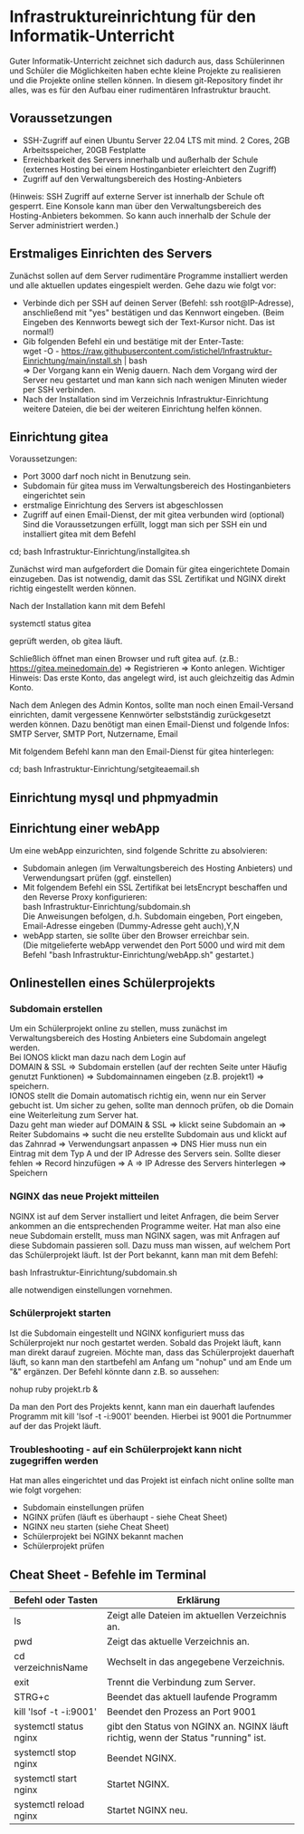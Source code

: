 # Infrastruktureinrichtung für den Informatik-Unterricht
Guter Informatik-Unterricht zeichnet sich dadurch aus, dass Schülerinnen und Schüler die Möglichkeiten haben echte kleine Projekte zu realisieren und die Projekte online stellen können.
In diesem git-Repository findet ihr alles, was es für den Aufbau einer rudimentären Infrastruktur braucht.

## Voraussetzungen
* SSH-Zugriff auf einen Ubuntu Server 22.04 LTS mit mind. 2 Cores, 2GB Arbeitsspeicher, 20GB Festplatte
* Erreichbarkeit des Servers innerhalb und außerhalb der Schule (externes Hosting bei einem Hostinganbieter erleichtert den Zugriff) 
* Zugriff auf den Verwaltungsbereich des Hosting-Anbieters

(Hinweis: SSH Zugriff auf externe Server ist innerhalb der Schule oft gesperrt. Eine Konsole kann man über den Verwaltungsbereich des Hosting-Anbieters bekommen. So kann auch innerhalb der Schule der Server administriert werden.)

## Erstmaliges Einrichten des Servers
Zunächst sollen auf dem Server rudimentäre Programme installiert werden und alle aktuellen updates eingespielt werden. Gehe dazu wie folgt vor:
* Verbinde dich per SSH auf deinen Server (Befehl: ssh root@IP-Adresse), anschließend mit "yes" bestätigen und das Kennwort eingeben. (Beim Eingeben des Kennworts bewegt sich der Text-Kursor nicht. Das ist normal!)
* Gib folgenden Befehl ein und bestätige mit der Enter-Taste:\
       wget -O - https://raw.githubusercontent.com/istichel/Infrastruktur-Einrichtung/main/install.sh | bash\
  => Der Vorgang kann ein Wenig dauern. Nach dem Vorgang wird der Server neu gestartet und man kann sich nach wenigen Minuten wieder per SSH verbinden.
 * Nach der Installation sind im Verzeichnis Infrastruktur-Einrichtung weitere Dateien, die bei der weiteren Einrichtung helfen können.

## Einrichtung gitea
Voraussetzungen:
* Port 3000 darf noch nicht in Benutzung sein.
* Subdomain für gitea muss im Verwaltungsbereich des Hostinganbieters eingerichtet sein
* erstmalige Einrichtung des Servers ist abgeschlossen
* Zugriff auf einen Email-Dienst, der mit gitea verbunden wird (optional)
Sind die Voraussetzungen erfüllt, loggt man sich per SSH ein und installiert gitea mit dem Befehl

cd; bash Infrastruktur-Einrichtung/installgitea.sh

Zunächst wird man aufgefordert die Domain für gitea eingerichtete Domain einzugeben. Das ist notwendig, damit das SSL Zertifikat und NGINX direkt richtig eingestellt werden können.

Nach der Installation kann mit dem Befehl

systemctl status gitea

geprüft werden, ob gitea läuft.

Schließlich öffnet man einen Browser und ruft gitea auf. (z.B.: https://gitea.meinedomain.de) => Registrieren => Konto anlegen. 
Wichtiger Hinweis: Das erste Konto, das angelegt wird, ist auch gleichzeitig das Admin Konto.

Nach dem Anlegen des Admin Kontos, sollte man noch einen Email-Versand einrichten, damit vergessene Kennwörter selbstständig zurückgesetzt werden können.
Dazu benötigt man einen Email-Dienst und folgende Infos: SMTP Server, SMTP Port, Nutzername, Email

Mit folgendem Befehl kann man den Email-Dienst für gitea hinterlegen:

cd; bash Infrastruktur-Einrichtung/setgiteaemail.sh


## Einrichtung mysql und phpmyadmin


## Einrichtung einer webApp
Um eine webApp einzurichten, sind folgende Schritte zu absolvieren:
* Subdomain anlegen (im Verwaltungsbereich des Hosting Anbieters) und Verwendungsart prüfen (ggf. einstellen)
* Mit folgendem Befehl ein SSL Zertifikat bei letsEncrypt beschaffen und den Reverse Proxy konfigurieren: \
  bash Infrastruktur-Einrichtung/subdomain.sh \
  Die Anweisungen befolgen, d.h. Subdomain eingeben, Port eingeben, Email-Adresse eingeben (Dummy-Adresse geht auch),Y,N
* webApp starten, sie sollte über den Browser erreichbar sein.\
(Die mitgelieferte webApp verwendet den Port 5000 und wird mit dem Befehl "bash Infrastruktur-Einrichtung/webApp.sh" gestartet.)

## Onlinestellen eines Schülerprojekts
### Subdomain erstellen
Um ein Schülerprojekt online zu stellen, muss zunächst im Verwaltungsbereich des Hosting Anbieters eine Subdomain angelegt werden. \
Bei IONOS klickt man dazu nach dem Login auf \
DOMAIN & SSL => Subdomain erstellen (auf der rechten Seite unter Häufig genutzt Funktionen) => Subdomainnamen eingeben (z.B. projekt1) => speichern.\
IONOS stellt die Domain automatisch richtig ein, wenn nur ein Server gebucht ist. Um sicher zu gehen, sollte man dennoch prüfen, ob die Domain eine Weiterleitung zum Server hat. \
Dazu geht man wieder auf DOMAIN & SSL => klickt seine Subdomain an => Reiter Subdomains => sucht die neu erstellte Subdomain aus und klickt auf das Zahnrad => Verwendungsart anpassen => DNS
Hier muss nun ein Eintrag mit dem Typ A und der IP Adresse des Servers sein. Sollte dieser fehlen => Record hinzufügen => A => IP Adresse des Servers hinterlegen => Speichern
### NGINX das neue Projekt mitteilen
NGINX ist auf dem Server installiert und leitet Anfragen, die beim Server ankommen an die entsprechenden Programme weiter. Hat man also eine neue Subdomain erstellt, muss man NGINX sagen, was mit Anfragen auf diese Subdomain passieren soll. Dazu muss man wissen, auf welchem Port das Schülerprojekt läuft. Ist der Port bekannt, kann man mit dem Befehl: 

bash Infrastruktur-Einrichtung/subdomain.sh 

alle notwendigen einstellungen vornehmen.
### Schülerprojekt starten
Ist die Subdomain eingestellt und NGINX konfiguriert muss das Schülerprojekt nur noch gestartet werden. Sobald das Projekt läuft, kann man direkt darauf zugreien. 
Möchte man, dass das Schülerprojekt dauerhaft läuft, so kann man den startbefehl am Anfang um "nohup" und am Ende um "&" ergänzen. Der Befehl könnte dann z.B. so aussehen:

nohup ruby projekt.rb &

Da man den Port des Projekts kennt, kann man ein dauerhaft laufendes Programm mit kill 'lsof -t -i:9001' beenden. Hierbei ist 9001 die Portnummer auf der das Projekt läuft.   
### Troubleshooting - auf ein Schülerprojekt kann nicht zugegriffen werden
Hat man alles eingerichtet und das Projekt ist einfach nicht online sollte man wie folgt vorgehen:
* Subdomain einstellungen prüfen
* NGINX prüfen (läuft es überhaupt - siehe Cheat Sheet)
* NGINX neu starten (siehe Cheat Sheet)
* Schülerprojekt bei NGINX bekannt machen
* Schülerprojekt prüfen
## Cheat Sheet - Befehle im Terminal
Befehl oder Tasten           | Erklärung 
---------------------------- | ----------------------- 
ls                           | Zeigt alle Dateien im aktuellen Verzeichnis an.
pwd                          | Zeigt das aktuelle Verzeichnis an.
cd verzeichnisName           | Wechselt in das angegebene Verzeichnis.
exit                         | Trennt die Verbindung zum Server.
STRG+c                       | Beendet das aktuell laufende Programm
kill 'lsof -t -i:9001'       | Beendet den Prozess an Port 9001
systemctl status nginx       | gibt den Status von NGINX an. NGINX läuft richtig, wenn der Status "running" ist.
systemctl stop nginx         | Beendet NGINX.
systemctl start nginx        | Startet NGINX.
systemctl reload nginx       | Startet NGINX neu.

